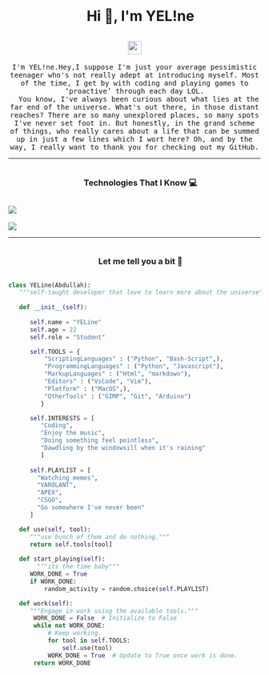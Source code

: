 <div id="user-content-toc">
  <ul align="center">
    <summary><h1 style="display: inline-block">Hi 👋, I'm YEL!ne</h1></summary>
  </ul>
</div>
<p align="center">
  <img src="https://user-images.githubusercontent.com/5679180/79618120-0daffb80-80be-11ea-819e-d2b0fa904d07.gif" width="27px">
  <br><br>
  <samp>
I'm YEL!ne.Hey,I suppose I'm just your average pessimistic teenager who's not really adept at introducing myself. Most of the time, I get by with coding and playing games to ‘proactive’ through each day LOL.<br>
    		&nbsp;&nbsp;You know, I've always been curious about what lies at the far end of the universe. What's out there, in those distant reaches? There are so many unexplored places, so many spots I've never set foot in. But honestly, in the grand scheme of things, who really cares about a life that can be summed up in just a few lines which I wort here?
Oh, and by the way, I really want to thank you for checking out my GitHub.   
  </samp>
</p>




---

<div id="user-content-toc">
  <ul align="center">
    <summary><h3 style="display: inline-block">Technologies That I Know 💻</h3></summary>
  </ul>
</div>


<p align="left">
  <a href="https://skillicons.dev">
    <img src="https://skillicons.dev/icons?i=py,flask,bash,html,css,js,svelte,dart,flutter,md,svg,tailwind,nextjs,d3" /> 
    <br>
    <br>
    <img src="https://skillicons.dev/icons?i=codepen,vercel,vscode,vim,linux,git,github,gitlab,androidstudio,ps" />
  </a>
</p>



---
<div id="user-content-toc">
  <ul align="center">
    <summary><h3 style="display: inline-block">Let me tell you a bit 🧐</h3></summary>
  </ul>
</div>


``` python
class YELine(Abdullah):
   """self-taught developer that love to learn more about the universe"""
   
   def __init__(self):
     
      self.name = "YELine"
      self.age = 22
      self.role = "Student"

      self.TOOLS = {
          "ScriptingLanguages" : ("Python", "Bash-Script",),
          "ProgrammingLanguages" : ("Python", "Javascript"),
          "MarkupLanguages" : ("Html", "markdown"),
          "Editors" : ("VsCode", "Vim"),
          "Platform" : ("MacOS",),
          "OtherTools" : ("GIMP", "Git", "Arduino")
         }

      self.INTERESTS = [
         "Coding",
         "Enjoy the music",
         "Doing something feel pointless",
         "Dawdling by the windowsill when it's raining"
         ]
      
      self.PLAYLIST = [
        "Watching memes",
        "VAROLANT",
        "APEX",
        "CSGO",
        "Go somewhere I've never been"
      ]

   def use(self, tool):
      """use bunch of them and do nothing."""
      return self.tools[tool]
    
   def start_playing(self):
    	"""its the time baby"""
      WORK_DONE = True
      if WORK_DONE:
          random_activity = random.choice(self.PLAYLIST)

   def work(self):
      """Engage in work using the available tools."""
       WORK_DONE = False  # Initialize to False
       while not WORK_DONE:
           # Keep working.
           for tool in self.TOOLS:
               self.use(tool)
           WORK_DONE = True  # Update to True once work is done.
       return WORK_DONE

```
